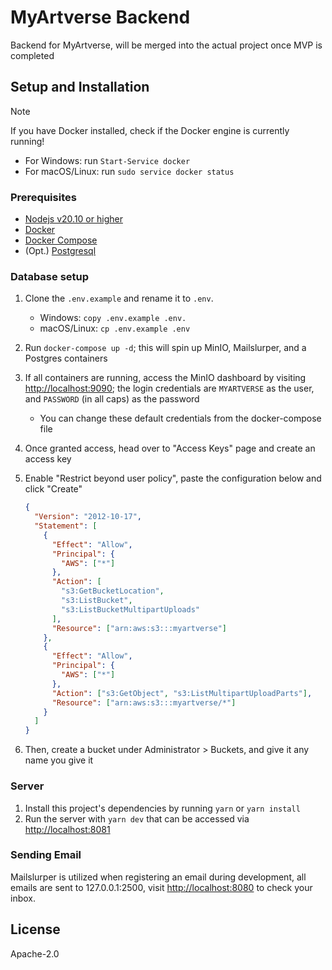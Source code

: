 # MyArtverse Backend

Backend for MyArtverse, will be merged into the actual project once MVP is completed

## Setup and Installation

> [!NOTE]
> If you have Docker installed, check if the Docker engine is currently running!
>
> - For Windows: run `Start-Service docker`
> - For macOS/Linux: run `sudo service docker status`

### Prerequisites

- [Nodejs v20.10 or higher](https://nodejs.org/en)
- [Docker](https://docs.docker.com/get-docker/)
- [Docker Compose](https://docs.docker.com/compose/install/)
- (Opt.) [Postgresql](https://www.postgresql.org/)

### Database setup

1. Clone the `.env.example` and rename it to `.env`.
   - Windows: `copy .env.example .env.`
   - macOS/Linux: `cp .env.example .env`
1. Run `docker-compose up -d`; this will spin up MinIO, Mailslurper, and a Postgres containers
1. If all containers are running, access the MinIO dashboard by visiting <http://localhost:9090>; the login credentials are `MYARTVERSE` as the user, and `PASSWORD` (in all caps) as the password
   - You can change these default credentials from the docker-compose file
1. Once granted access, head over to "Access Keys" page and create an access key
1. Enable "Restrict beyond user policy", paste the configuration below and click "Create"

   ```json
   {
     "Version": "2012-10-17",
     "Statement": [
       {
         "Effect": "Allow",
         "Principal": {
           "AWS": ["*"]
         },
         "Action": [
           "s3:GetBucketLocation",
           "s3:ListBucket",
           "s3:ListBucketMultipartUploads"
         ],
         "Resource": ["arn:aws:s3:::myartverse"]
       },
       {
         "Effect": "Allow",
         "Principal": {
           "AWS": ["*"]
         },
         "Action": ["s3:GetObject", "s3:ListMultipartUploadParts"],
         "Resource": ["arn:aws:s3:::myartverse/*"]
       }
     ]
   }
   ```

1. Then, create a bucket under Administrator > Buckets, and give it any name you give it

### Server

1. Install this project's dependencies by running `yarn` or `yarn install`
1. Run the server with `yarn dev` that can be accessed via <http://localhost:8081>

### Sending Email

Mailslurper is utilized when registering an email during development, all emails are sent to 127.0.0.1:2500, visit <http://localhost:8080> to check your inbox.

## License

Apache-2.0
